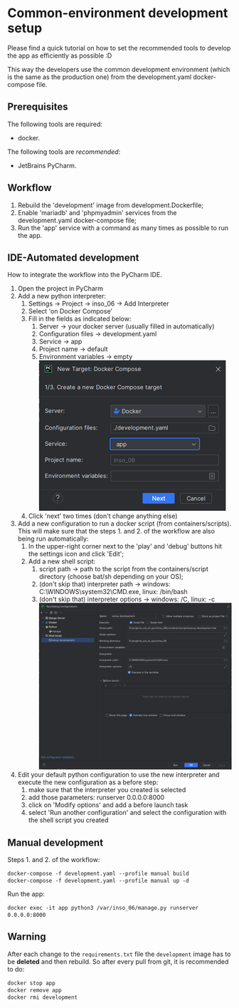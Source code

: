 # Common-environment development setup
Please find a quick tutorial on how to set the recommended tools to develop the app as efficiently as possible :D

This way the developers use the common development environment (which is the same as the production one) from the development.yaml docker-compose file.

## Prerequisites
The following tools are required:
- docker.

The following tools are *recommended*:
- JetBrains PyCharm.

## Workflow
1. Rebuild the 'development' image from development.Dockerfile; 
2. Enable 'mariadb' and 'phpmyadmin' services from the development.yaml docker-compose file;
3. Run the 'app' service with a command as many times as possible to run the app.

## IDE-Automated development
How to integrate the workflow into the PyCharm IDE.
1. Open the project in PyCharm
2. Add a new python interpreter:
   1. Settings -> Project -> inso_06 -> Add Interpreter
   2. Select 'on Docker Compose'
   3. Fill in the fields as indicated below:
      1. Server -> your docker server (usually filled in automatically)
      2. Configuration files -> development.yaml
      3. Service -> app
      4. Project name -> default
      5. Environment variables -> empty
      ![](images/create_an_interpreter.png)
   4. Click 'next' two times (don't change anything else)
3. Add a new configuration to run a docker script (from containers/scripts). This will make sure that the steps 1. and 2. of the workflow are also being run automatically:
   1. In the upper-right corner next to the 'play' and 'debug' buttons hit the settings icon and click 'Edit';
   2. Add a new shell script:
      1. script path -> path to the script from the containers/script directory (choose bat/sh depending on your OS);
      2. (don't skip that) interpreter path -> windows: C:\WINDOWS\system32\CMD.exe, linux: /bin/bash
      3. (don't skip that) interpreter options -> windows: /C, linux: -c
      ![](images/create_a_shell_script.png)
4. Edit your default python configuration to use the new interpreter and execute the new configuration as a before step:
   1. make sure that the interpreter you created is selected
   2. add those parameters: runserver 0.0.0.0:8000
   3. click on 'Modify options' and add a before launch task
   4. select 'Run another configuration' and select the configuration with the shell script you created

## Manual development
Steps 1. and 2. of the workflow:
```shell
docker-compose -f development.yaml --profile manual build
docker-compose -f development.yaml --profile manual up -d
```

Run the app:
````shell
docker exec -it app python3 /var/inso_06/manage.py runserver 0.0.0.0:8000
````

## Warning
After each change to the `requirements.txt` file the `development` image has to be **deleted** and then rebuild. So after every pull from git, it is recommended to do:
````shell
docker stop app
docker remove app
docker rmi development
````